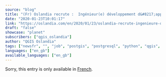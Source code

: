 ```yaml
---
source: "blog"
title: "(Fr) Oslandia recrute :  Ingénieur(e) développement d&#8217;applications SIG ( Python / SQL / QGIS )"
date: "2020-01-23T10:01:17"
link: "https://oslandia.com/en/2020/01/23/oslandia-recrute-ingenieure-developpement-dapplications-sig-python-sql-qgis/"
draft: "false"
showcase: "planet"
subscribers: ["qgis_oslandia"]
author: "QGIS Oslandia"
tags: ["newsfr", "", "job", "postgis", "postgresql", "python", "qgis", "recrutement", "sql"]
languages: ["en_gb"]
available_languages: ["en_gb"]
---
```


<p class="qtranxs-available-languages-message qtranxs-available-languages-message-en">Sorry, this entry is only available in <a class="qtranxs-available-language-link qtranxs-available-language-link-fr" href="https://oslandia.com/fr/tag/qgis-en/feed/atom/" title="Fr">French</a>.</p>
